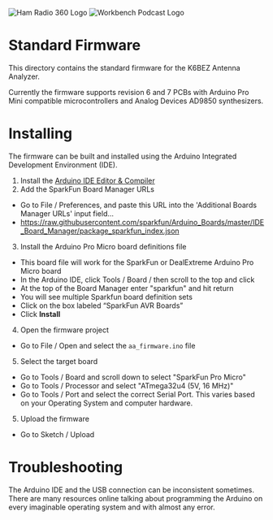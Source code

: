 ![Ham Radio 360 Logo](http://www.360workbench.com/wpimages/wp9fedbb3f_06.png "Ham Radio 360 Logo") ![Workbench Podcast Logo](http://www.360workbench.com/wpimages/wp02796e2d_06.png "Workbench Logo")

# Standard Firmware

This directory contains the standard firmware for the K6BEZ Antenna Analyzer.

Currently the firmware supports revision 6 and 7 PCBs with Arduino Pro Mini
compatible microcontrollers and Analog Devices AD9850 synthesizers.

# Installing

The firmware can be built and installed using the Arduino Integrated Development Environment (IDE).

1. Install the [Arduino IDE Editor & Compiler](https://www.arduino.cc/en/Main/Software)
2. Add the SparkFun Board Manager URLs
  * Go to File / Preferences, and paste this URL into the 'Additional Boards Manager URLs' input field...
  * https://raw.githubusercontent.com/sparkfun/Arduino_Boards/master/IDE_Board_Manager/package_sparkfun_index.json
3. Install the Arduino Pro Micro board definitions file
  * This board file will work for the SparkFun or DealExtreme Arduino Pro Micro board
  * In the Arduino IDE, click Tools / Board / then scroll to the top and click <Board Manager>
  * At the top of the Board Manager enter "sparkfun" and hit return
  * You will see multiple Sparkfun board definition sets
  * Click on the box labeled “SparkFun AVR Boards”
  * Click **Install**
4. Open the firmware project
  * Go to File / Open and select the `aa_firmware.ino` file
5. Select the target board
  * Go to Tools / Board and scroll down to select "SparkFun Pro Micro"
  * Go to Tools / Processor and select "ATmega32u4 (5V, 16 MHz)"
  * Go to Tools / Port and select the correct Serial Port. This varies based on your Operating System and computer hardware.
5. Upload the firmware
  * Go to Sketch / Upload

# Troubleshooting

The Arduino IDE and the USB connection can be inconsistent sometimes. There
are many resources online talking about programming the Arduino on every
imaginable operating system and with almost any error.

